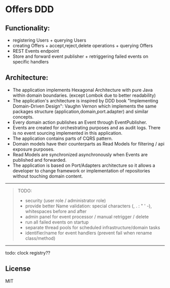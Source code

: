 # Offers DDD

Functionality:
----

- registering Users + querying Users
- creating Offers + accept,reject,delete operations + querying Offers
- REST Events endpoint
- Store and forward event publisher + retriggering failed events on specific handlers

Architecture:
----

- The application implements Hexagonal Architecture with pure Java within domain boundaries. (except Lombok due to
  better readability)
- The application's architecture is inspired by DDD book "Implementing Domain-Driven Design": Vaughn Vernon which
  implements the same packages structure (application,domain,port.adapter) and similar concepts.
- Every domain action publishes an Event through EventPublisher.
- Events are created for orchestrating purposes and as audit logs. There is no event sourcing implemented in this
  application.
- The application contains parts of CQRS pattern.
- Domain models have their counterparts as Read Models for filtering / api exposure purposes.
- Read Models are synchronized asynchronously when Events are published and forwarded.
- The application is based on Port/Adapters architecture so it allows a developer to change framework or implementation
  of repositories without touching domain content.

----

> TODO:
> - security (user role / administrator role)
> - provide better Name validation: special characters (, . : " ' -), whitespaces before and after
> - admin panel for event processor / manual retrigger / delete
> - run all failed events on startup
> - separate thread pools for scheduled infrastructure/domain tasks
> - identifier/name for event handlers (prevent fail when rename class/method)
----
todo: clock registry??

License
----

MIT
